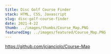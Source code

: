 ```yaml
---
title: Disc Golf Course Finder
stack: HTML, CSS, Javascript
slug: disc-golf-course-finder
date: 2021-4-22
thumb: ../images/thumbs/Course_Map.PNG
featuredImg: ../images/featured/Course_Map.PNG
---
```


https://github.com/jcianciolo/Course-Map